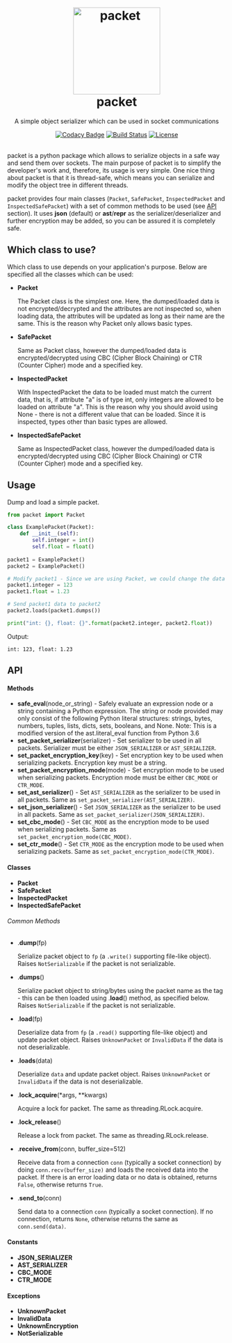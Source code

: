 <h1 align="center">
  <img alt="packet" src="https://www.python.org/static/opengraph-icon-200x200.png" width="200px" height="200px"/>
  <br/>
  packet
</h1>
<p align="center">A simple object serializer which can be used in socket communications</p>
<div align="center">
  <a href="https://www.codacy.com/app/i96751414/packet?utm_source=github.com&amp;utm_medium=referral&amp;utm_content=i96751414/packet&amp;utm_campaign=Badge_Grade"><img alt="Codacy Badge" src="https://api.codacy.com/project/badge/Grade/adbb128267164e688fd8244a061618fc" /></a>
  <a href="https://travis-ci.org/i96751414/packet"><img alt="Build Status" src="https://travis-ci.org/i96751414/packet.svg?branch=master" /></a>
  <a href="https://www.gnu.org/licenses/"><img alt="License" src="https://img.shields.io/:license-GPL--3.0-blue.svg?style=flat" /></a>
</div>
<br/>

packet is a python package which allows to serialize objects in a safe way and send them over sockets. The main purpose of packet is to simplify the developer's work and, therefore, its usage is very simple.
One nice thing about packet is that it is thread-safe, which means you can serialize and modify the object tree in different threads.

packet provides four main classes (```Packet```, ```SafePacket```, ```InspectedPacket``` and ```InspectedSafePacket```) with a set of common methods to be used (see [API](#api) section). It uses **json** (default) or **ast**/**repr** as the serializer/deserializer and further encryption may be added, so you can be assured it is completely safe.

## Which class to use?
    
Which class to use depends on your application's purpose. Below are specified all the classes which can be used:

- **Packet**

    The Packet class is the simplest one. Here, the dumped/loaded data is not encrypted/decrypted and the attributes are not inspected so, when loading data, the attributes will be updated as long as their name are the same. This is the reason why Packet only allows basic types.

- **SafePacket**

    Same as Packet class, however the dumped/loaded data is encrypted/decrypted using CBC (Cipher Block Chaining) or CTR (Counter Cipher) mode and a specified key.

- **InspectedPacket**

    With InspectedPacket the data to be loaded must match the current data, that is, if attribute "a" is of type int, only integers are allowed to be loaded on attribute "a". This is the reason why you should avoid using None - there is not a different value that can be loaded. Since it is inspected, types other than basic types are allowed.

- **InspectedSafePacket**

    Same as InspectedPacket class, however the dumped/loaded data is encrypted/decrypted using CBC (Cipher Block Chaining) or CTR (Counter Cipher) mode and a specified key.

## Usage

Dump and load a simple packet.

```python
from packet import Packet

class ExamplePacket(Packet):
    def __init__(self):
        self.integer = int()
        self.float = float()
        
packet1 = ExamplePacket()
packet2 = ExamplePacket()

# Modify packet1 - Since we are using Packet, we could change the data types
packet1.integer = 123
packet1.float = 1.23

# Send packet1 data to packet2
packet2.loads(packet1.dumps())

print("int: {}, float: {}".format(packet2.integer, packet2.float))
```

Output:
```
int: 123, float: 1.23
```

## <a name="api"></a>API

#### Methods

- **safe_eval**(node_or_string) - Safely evaluate an expression node or a string containing a Python expression. The string or node provided may only consist of the following Python literal structures: strings, bytes, numbers, tuples, lists, dicts, sets, booleans, and None. Note: This is a modified version of the ast.literal_eval function from Python 3.6
- **set_packet_serializer**(serializer) - Set serializer to be used in all packets. Serializer must be either ```JSON_SERIALIZER``` or ```AST_SERIALIZER```.
- **set_packet_encryption_key**(key) - Set encryption key to be used when serializing packets. Encryption key must be a string.
- **set_packet_encryption_mode**(mode) - Set encryption mode to be used when serializing packets. Encryption mode must be either ```CBC_MODE``` or ```CTR_MODE```.
- **set_ast_serializer**() - Set ```AST_SERIALIZER``` as the serializer to be used in all packets. Same as ```set_packet_serializer(AST_SERIALIZER)```.
- **set_json_serializer**() - Set ```JSON_SERIALIZER``` as the serializer to be used in all packets. Same as ```set_packet_serializer(JSON_SERIALIZER)```.
- **set_cbc_mode**() - Set ```CBC_MODE``` as the encryption mode to be used when serializing packets. Same as ```set_packet_encryption_mode(CBC_MODE)```.
- **set_ctr_mode**() - Set ```CTR_MODE``` as the encryption mode to be used when serializing packets. Same as ```set_packet_encryption_mode(CTR_MODE)```.

#### Classes

- **Packet**
- **SafePacket**
- **InspectedPacket**
- **InspectedSafePacket**

###### Common Methods

- .**dump**(fp)

    Serialize packet object to ```fp``` (a ```.write()``` supporting file-like object). Raises ```NotSerializable``` if the packet is not serializable.

- .**dumps**()
    
    Serialize packet object to string/bytes using the packet name as the tag - this can be then loaded using .**load**() method, as specified below. Raises ```NotSerializable``` if the packet is not serializable.

- .**load**(fp)

    Deserialize data from ```fp``` (a ```.read()``` supporting file-like object) and update packet object. Raises ```UnknownPacket``` or ```InvalidData``` if the data is not deserializable.

- .**loads**(data)

    Deserialize ```data``` and update packet object. Raises ```UnknownPacket``` or ```InvalidData``` if the data is not deserializable.

- .**lock_acquire**(\*args, \*\*kwargs)

    Acquire a lock for packet. The same as threading.RLock.acquire.

- .**lock_release**()

    Release a lock from packet. The same as threading.RLock.release.

- .**receive_from**(conn, buffer_size=512)

    Receive data from a connection ```conn``` (typically a socket connection) by doing ```conn.recv(buffer_size)``` and loads the received data into the packet. If there is an error loading data or no data is obtained, returns ```False```, otherwise returns ```True```.

- .**send_to**(conn)

    Send data to a connection ```conn``` (typically a socket connection). If no connection, returns ```None```, otherwise returns the same as ```conn.send(data)```.

#### Constants

- **JSON_SERIALIZER**
- **AST_SERIALIZER**
- **CBC_MODE**
- **CTR_MODE**

#### Exceptions
    
- **UnknownPacket**
- **InvalidData**
- **UnknownEncryption**
- **NotSerializable**
